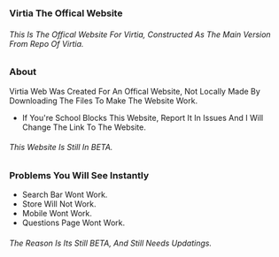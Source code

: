 ### Virtia The Offical Website
###### This Is The Offical Website For Virtia, Constructed As The Main Version From Repo Of Virtia.

### About
Virtia Web Was Created For An Offical Website, Not Locally Made By Downloading The Files To Make The Website Work.
* If You're School Blocks This Website, Report It In Issues And I Will Change The Link To The Website.
###### This Website Is Still In BETA.

### Problems You Will See Instantly
* Search Bar Wont Work.
* Store Will Not Work.
* Mobile Wont Work.
* Questions Page Wont Work.

###### The Reason Is Its Still BETA, And Still Needs Updatings.
